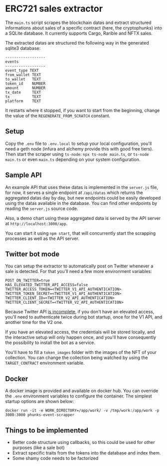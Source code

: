 # ERC721 sales extractor

The `main.ts` script scrapes the blockchain datas and extract structured informations about sales of a specific contract (here, the cryptophunks) into a SQLite database. It currently supports Cargo, Rarible and NFTX sales.

The extracted datas are structured the following way in the generated sqlite3 database:

```
------------------
events
------------------
event_type TEXT
from_wallet TEXT
to_wallet   TEXT
token_id    NUMBER
amount      NUMBER
tx_date     TEXT
tx          TEXT
platform    TEXT
```

It restarts where it stopped, if you want to start from the beginning, change the value of the `REGENERATE_FROM_SCRATCH` constant.

## Setup

Copy the `.env` file to `.env.local` to setup your local configuration, you'll need a geth node (infura and alchemy provide this with good free tiers). Then start the scraper using `ts-node`: `npx ts-node main.ts`, or `ts-node main.ts` or even `main.ts` depending on your system configuration.

## Sample API

An example API that uses these datas is implemented in the `server.js` file, for now, it serves a single endpoint at `/api/datas` which returns the aggregated datas day by day, but new endpoints could be easily developed using the datas available in the database. You can find other endpoints by reading the `server.js` source code.

Also, a demo chart using these aggregated data is served by the API server at `http://localhost:3000/app`.

You can start it using `npm start`, that will concurrently start the scrapping processes as well as the API server.

## Twitter bot mode

You can setup the extractor to automatically post on Twitter whenever a sale is detected. For that you'll need a few more environment variables:

```
POST_ON_TWITTER=true
HAS_ELEVATED_TWITTER_API_ACCESS=false
TWITTER_ACCESS_TOKEN=<TWITTER_V1_API_AUTHENTICATION>
TWITTER_TOKEN_SECRET=<TWITTER_V1_API_AUTHENTICATION>
TWITTER_CLIENT_ID=<TWITTER_V2_API_AUTHENTICATION>
TWITTER_CLIENT_SECRET=<TWITTER_V2_API_AUTHENTICATION>
```

Because Twitter API [is incomplete](https://twittercommunity.com/t/how-to-show-an-image-in-a-v2-api-tweet/163169), if you don't have an elevated access, you'll need to authenticate twice during bot startup, once for the V1 API, and another time for the V2 one.

If you have an elevated access, the credentials will be stored locally, and the interactive setup will only happen once, and you'll have consequently the possibility to install the bot as a service.

You'll have to fill a `token_images` folder with the images of the NFT of your collection. You can change the collection being watched by using the `TARGET_CONTRACT` environment variable.

## Docker

A docker image is provided and available on docker hub. You can override the `.env` environment variables to configure the container. The simplest startup options are shown below:

```
docker run -it -e WORK_DIRECTORY=/app/work/ -v /tmp/work:/app/work -p 3000:3000 phunks-event-scrapper
```

## Things to be implemented

- Better code structure using callbacks, so this could be used for other purposes (like a sale bot)
- Extract specific traits from the tokens into the database and index them.
- Some shamy code needs to be factorized
